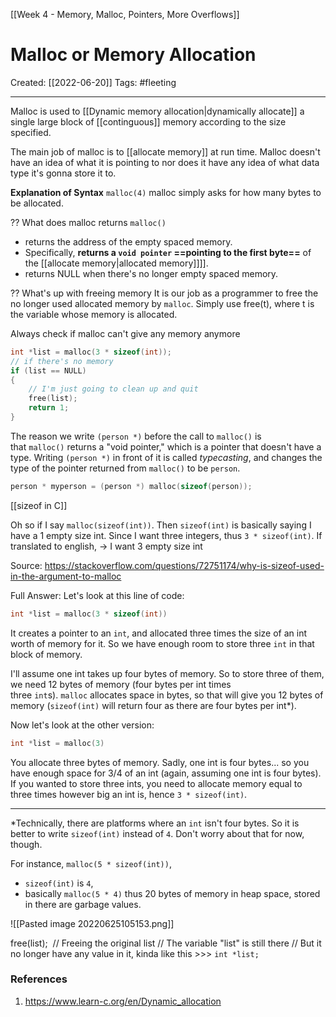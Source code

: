[[Week 4 - Memory, Malloc, Pointers, More Overflows]]

# Malloc or Memory Allocation
Created:  [[2022-06-20]]
Tags: #fleeting   

---
Malloc is used to [[Dynamic memory allocation|dynamically allocate]] a single large block of [[continguous]] memory according to the size specified. 



The main job of malloc is to [[allocate memory]] at run time.  Malloc doesn't have an idea of what it is pointing to nor does it have any idea of what data type it's gonna store it to. 


**Explanation of Syntax**
`malloc(4)` malloc simply asks for how many bytes to be allocated.


?? What does malloc returns
`malloc()` 
- returns the address of the empty spaced memory. 
- Specifically, **returns a `void pointer` ==pointing to the first byte==** of the [[allocate memory|allocated memory]]]].
- returns NULL when there's no longer empty spaced memory. 


?? What's up with freeing memory
It is our job as a programmer to free the no longer used allocated memory by `malloc`. 
Simply use free(t), where t is the variable whose memory is allocated.


Always check if malloc can't give any memory anymore
```C 
int *list = malloc(3 * sizeof(int));
// if there's no memory
if (list == NULL)
{
    // I'm just going to clean up and quit
    free(list);
    return 1;
}
```


The reason we write `(person *)` before the call to `malloc()` is that `malloc()` returns a "void pointer," which is a pointer that doesn't have a type. Writing `(person *)` in front of it is called _typecasting_, and changes the type of the pointer returned from `malloc()` to be `person`.
```c
person * myperson = (person *) malloc(sizeof(person));
```

[[sizeof in C]]

Oh so if I say `malloc(sizeof(int))`. Then `sizeof(int)` is basically saying I have a 1 empty size int. Since I want three integers, thus `3 * sizeof(int)`. If translated to english, -> I want 3 empty size int       

Source: https://stackoverflow.com/questions/72751174/why-is-sizeof-used-in-the-argument-to-malloc

Full Answer:
Let's look at this line of code:

```c
int *list = malloc(3 * sizeof(int))
```

It creates a pointer to an `int`, and allocated three times the size of an int worth of memory for it. So we have enough room to store three `int` in that block of memory.

I'll assume one int takes up four bytes of memory. So to store three of them, we need 12 bytes of memory (four bytes per int times three `int`s). `malloc` allocates space in bytes, so that will give you 12 bytes of memory (`sizeof(int)` will return four as there are four bytes per int*).

Now let's look at the other version:

```c
int *list = malloc(3)
```

You allocate three bytes of memory. Sadly, one int is four bytes... so you have enough space for 3/4 of an int (again, assuming one int is four bytes). If you wanted to store three ints, you need to allocate memory equal to three times however big an int is, hence `3 * sizeof(int)`.

---

*Technically, there are platforms where an `int` isn't four bytes. So it is better to write `sizeof(int)` instead of `4`. Don't worry about that for now, though.







For instance, `malloc(5 * sizeof(int))`, 
- `sizeof(int)` is `4`, 
- basically `malloc(5 * 4)` thus 20 bytes of memory in heap space, stored in there are garbage values. 

![[Pasted image 20220625105153.png]]


free(list);  // Freeing the original list
// The variable "list" is still there
// But it no longer have any value in it, kinda like this >>> `int *list;`




### References
1. https://www.learn-c.org/en/Dynamic_allocation